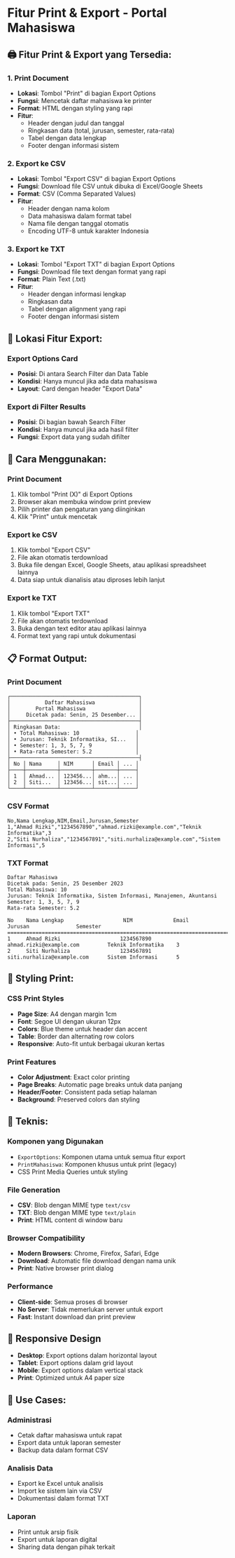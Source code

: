 # Fitur Print & Export - Portal Mahasiswa

## 🖨️ **Fitur Print & Export yang Tersedia:**

### **1. Print Document**
- **Lokasi**: Tombol "Print" di bagian Export Options
- **Fungsi**: Mencetak daftar mahasiswa ke printer
- **Format**: HTML dengan styling yang rapi
- **Fitur**:
  - Header dengan judul dan tanggal
  - Ringkasan data (total, jurusan, semester, rata-rata)
  - Tabel dengan data lengkap
  - Footer dengan informasi sistem

### **2. Export ke CSV**
- **Lokasi**: Tombol "Export CSV" di bagian Export Options
- **Fungsi**: Download file CSV untuk dibuka di Excel/Google Sheets
- **Format**: CSV (Comma Separated Values)
- **Fitur**:
  - Header dengan nama kolom
  - Data mahasiswa dalam format tabel
  - Nama file dengan tanggal otomatis
  - Encoding UTF-8 untuk karakter Indonesia

### **3. Export ke TXT**
- **Lokasi**: Tombol "Export TXT" di bagian Export Options
- **Fungsi**: Download file text dengan format yang rapi
- **Format**: Plain Text (.txt)
- **Fitur**:
  - Header dengan informasi lengkap
  - Ringkasan data
  - Tabel dengan alignment yang rapi
  - Footer dengan informasi sistem

## 📍 **Lokasi Fitur Export:**

### **Export Options Card**
- **Posisi**: Di antara Search Filter dan Data Table
- **Kondisi**: Hanya muncul jika ada data mahasiswa
- **Layout**: Card dengan header "Export Data"

### **Export di Filter Results**
- **Posisi**: Di bagian bawah Search Filter
- **Kondisi**: Hanya muncul jika ada hasil filter
- **Fungsi**: Export data yang sudah difilter

## 🎯 **Cara Menggunakan:**

### **Print Document**
1. Klik tombol "Print (X)" di Export Options
2. Browser akan membuka window print preview
3. Pilih printer dan pengaturan yang diinginkan
4. Klik "Print" untuk mencetak

### **Export ke CSV**
1. Klik tombol "Export CSV"
2. File akan otomatis terdownload
3. Buka file dengan Excel, Google Sheets, atau aplikasi spreadsheet lainnya
4. Data siap untuk dianalisis atau diproses lebih lanjut

### **Export ke TXT**
1. Klik tombol "Export TXT"
2. File akan otomatis terdownload
3. Buka dengan text editor atau aplikasi lainnya
4. Format text yang rapi untuk dokumentasi

## 📋 **Format Output:**

### **Print Document**
```
┌─────────────────────────────────────────┐
│           Daftar Mahasiswa              │
│        Portal Mahasiswa                 │
│     Dicetak pada: Senin, 25 Desember... │
├─────────────────────────────────────────┤
│ Ringkasan Data:                         │
│ • Total Mahasiswa: 10                  │
│ • Jurusan: Teknik Informatika, SI...   │
│ • Semester: 1, 3, 5, 7, 9              │
│ • Rata-rata Semester: 5.2              │
├─────────────────────────────────────────┤
│ No │ Nama     │ NIM      │ Email │ ... │
├────┼──────────┼──────────┼───────┼─────┤
│ 1  │ Ahmad... │ 123456...│ ahm...│ ... │
│ 2  │ Siti...  │ 123456...│ sit...│ ... │
└────┴──────────┴──────────┴───────┴─────┘
```

### **CSV Format**
```csv
No,Nama Lengkap,NIM,Email,Jurusan,Semester
1,"Ahmad Rizki","1234567890","ahmad.rizki@example.com","Teknik Informatika",3
2,"Siti Nurhaliza","1234567891","siti.nurhaliza@example.com","Sistem Informasi",5
```

### **TXT Format**
```
Daftar Mahasiswa
Dicetak pada: Senin, 25 Desember 2023
Total Mahasiswa: 10
Jurusan: Teknik Informatika, Sistem Informasi, Manajemen, Akuntansi
Semester: 1, 3, 5, 7, 9
Rata-rata Semester: 5.2

No    Nama Lengkap                   NIM             Email                           Jurusan               Semester
==============================================================================================================
1     Ahmad Rizki                   1234567890      ahmad.rizki@example.com         Teknik Informatika    3
2     Siti Nurhaliza                1234567891      siti.nurhaliza@example.com      Sistem Informasi      5
```

## 🎨 **Styling Print:**

### **CSS Print Styles**
- **Page Size**: A4 dengan margin 1cm
- **Font**: Segoe UI dengan ukuran 12px
- **Colors**: Blue theme untuk header dan accent
- **Table**: Border dan alternating row colors
- **Responsive**: Auto-fit untuk berbagai ukuran kertas

### **Print Features**
- **Color Adjustment**: Exact color printing
- **Page Breaks**: Automatic page breaks untuk data panjang
- **Header/Footer**: Consistent pada setiap halaman
- **Background**: Preserved colors dan styling

## 🔧 **Teknis:**

### **Komponen yang Digunakan**
- `ExportOptions`: Komponen utama untuk semua fitur export
- `PrintMahasiswa`: Komponen khusus untuk print (legacy)
- CSS Print Media Queries untuk styling

### **File Generation**
- **CSV**: Blob dengan MIME type `text/csv`
- **TXT**: Blob dengan MIME type `text/plain`
- **Print**: HTML content di window baru

### **Browser Compatibility**
- **Modern Browsers**: Chrome, Firefox, Safari, Edge
- **Download**: Automatic file download dengan nama unik
- **Print**: Native browser print dialog

### **Performance**
- **Client-side**: Semua proses di browser
- **No Server**: Tidak memerlukan server untuk export
- **Fast**: Instant download dan print preview

## 📱 **Responsive Design**
- **Desktop**: Export options dalam horizontal layout
- **Tablet**: Export options dalam grid layout
- **Mobile**: Export options dalam vertical stack
- **Print**: Optimized untuk A4 paper size

## 🚀 **Use Cases:**

### **Administrasi**
- Cetak daftar mahasiswa untuk rapat
- Export data untuk laporan semester
- Backup data dalam format CSV

### **Analisis Data**
- Export ke Excel untuk analisis
- Import ke sistem lain via CSV
- Dokumentasi dalam format TXT

### **Laporan**
- Print untuk arsip fisik
- Export untuk laporan digital
- Sharing data dengan pihak terkait
